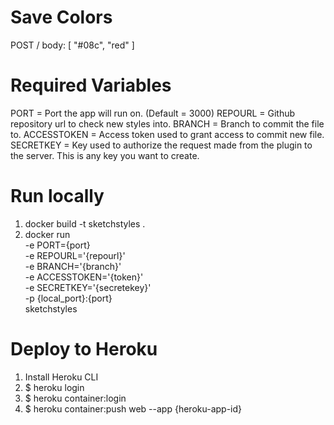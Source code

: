 # Save Colors

POST / body: [ "#08c", "red" ]

# Required Variables

PORT = Port the app will run on. (Default = 3000)
REPOURL = Github repository url to check new styles into.
BRANCH = Branch to commit the file to.
ACCESSTOKEN = Access token used to grant access to commit new file.
SECRETKEY = Key used to authorize the request made from the plugin to the server. This is any key you want to create.

# Run locally

1. docker build -t sketchstyles .
2. docker run \
-e PORT={port} \
-e REPOURL='{repourl}' \
-e BRANCH='{branch}' \
-e ACCESSTOKEN='{token}' \
-e SECRETKEY='{secretekey}' \
-p {local_port}:{port} \
sketchstyles

# Deploy to Heroku

1. Install Heroku CLI
2. $ heroku login
3. $ heroku container:login
3. $ heroku container:push web --app {heroku-app-id}